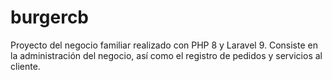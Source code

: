 # burgercb
Proyecto del negocio familiar realizado con PHP 8 y Laravel 9. Consiste en la administración del negocio, así como el registro de pedidos y servicios al cliente.
